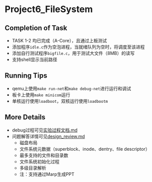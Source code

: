 # Project6_FileSystem

## Completion of Task

+ TASK 1-2 均已完成（A-Core），且通过上板测试
+ 添加程序`idle.c`作为空泡进程，当就绪队列为空时，将调度至该进程
+ 添加自行测试程序`bigfile.c`，用于测试大文件（8MB）的读写
+ 支持shell显示当前路径

## Running Tips

+ qemu上使用`make run-net`和`make debug-net`进行运行和调试
+ 板卡上使用`make minicom`运行
+ 单核运行使用`loadboot`，双核运行使用`loadbootm`

## More Details

+ debug过程可见[实验过程文档.md](实验过程文档.md)
+ 问题解答详情可见[design_review.md](design_review.md)
  + 磁盘布局
  + 文件系统元数据（superblock、inode、dentry、file descriptor）
  + 最多支持的文件和目录数
  + 文件系统初始化过程
  + 多级目录解析
  + 注：支持通过Marp生成PPT